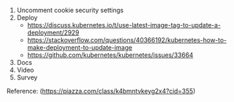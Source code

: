 1. Uncomment cookie security settings
2. Deploy
    - https://discuss.kubernetes.io/t/use-latest-image-tag-to-update-a-deployment/2929
    - https://stackoverflow.com/questions/40366192/kubernetes-how-to-make-deployment-to-update-image
    - https://github.com/kubernetes/kubernetes/issues/33664
3. Docs
4. Video
5. Survey

Reference: (https://piazza.com/class/k4bmntvkeyg2x4?cid=355)
